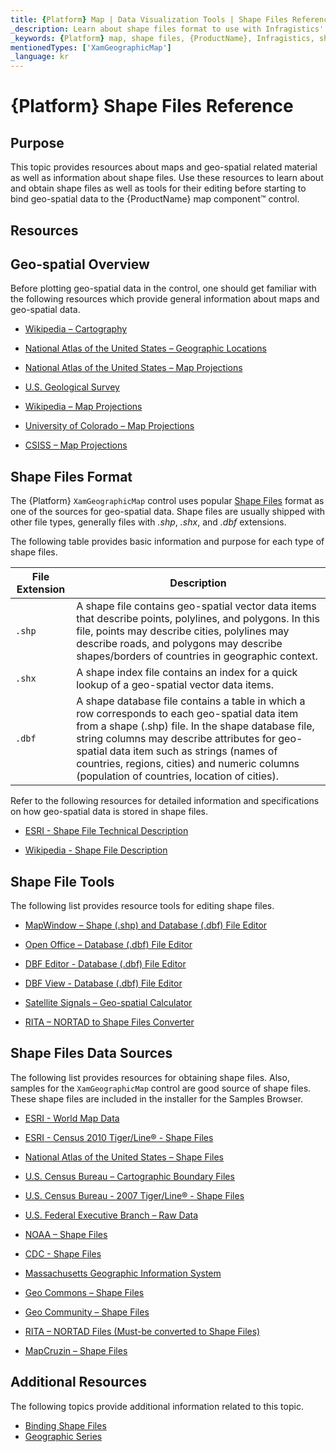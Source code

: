 ```yaml
---
title: {Platform} Map | Data Visualization Tools | Shape Files Reference | Shape Files Editing | Infragistics
_description: Learn about shape files format to use with Infragistics' {Platform} map. Check out {ProductName} map tutorials!
_keywords: {Platform} map, shape files, {ProductName}, Infragistics, shape editing
mentionedTypes: ['XamGeographicMap']
_language: kr
---
```


# {Platform} Shape Files Reference

## Purpose

This topic provides resources about maps and geo-spatial related material as well as information about shape files. Use these resources to learn about and obtain shape files as well as tools for their editing before starting to bind geo-spatial data to the {ProductName} map component™ control.

## Resources

## Geo-spatial Overview

Before plotting geo-spatial data in the control, one should get familiar with the following resources which provide general information about maps and geo-spatial data.

* [Wikipedia – Cartography](http://en.wikipedia.org/wiki/Cartography)

* [National Atlas of the United States – Geographic Locations](http://nationalatlas.gov/articles/mapping/a_latlong.html)

* [National Atlas of the United States – Map Projections](http://nationalatlas.gov/articles/mapping/a_projections.html)

* [U.S. Geological Survey](http://www.usgs.gov/)

* [Wikipedia – Map Projections](http://en.wikipedia.org/wiki/Map_projection)

* [University of Colorado – Map Projections](http://www.colorado.edu/geography/gcraft/notes/mapproj/mapproj_f.html)

* [CSISS – Map Projections](http://www.csiss.org/map-projections/index.html)

## Shape Files Format

The {Platform} `XamGeographicMap` control uses popular [Shape Files](http://en.wikipedia.org/wiki/Shapefile#Overview) format as one of the sources for geo-spatial data. Shape files are usually shipped with other file types, generally files with  *.shp*, *.shx*, and *.dbf*  extensions.

The following table provides basic information and purpose for each type of shape files.

| File Extension | Description |
| ---------------|------------ |
| `.shp` | A shape file contains geo-spatial vector data items that describe points, polylines, and polygons. In this file, points may describe cities, polylines may describe roads, and polygons may describe shapes/borders of countries in geographic context. |
| `.shx` | A shape index file contains an index for a quick lookup of a geo-spatial vector data items. |
| `.dbf` | A shape database file contains a table in which a row corresponds to each geo-spatial data item from a shape (.shp) file. In the shape database file, string columns may describe attributes for geo-spatial data item such as strings (names of countries, regions, cities) and numeric columns (population of countries, location of cities). |



Refer to the following resources for detailed information and specifications on how geo-spatial data is stored in shape files.

* [ESRI - Shape File Technical Description](http://www.esri.com/library/whitepapers/pdfs/shapefile.pdf)

* [Wikipedia - Shape File Description](http://en.wikipedia.org/wiki/Shapefile#Overview)

## Shape File Tools

The following list provides resource tools for editing shape files.

* [MapWindow – Shape (.shp) and Database (.dbf) File Editor](http://www.mapwindow.org/)

* [Open Office – Database (.dbf) File Editor](http://openoffice.org/)

* [DBF Editor - Database (.dbf) File Editor](http://dbfeditor.com/)

* [DBF View - Database (.dbf) File Editor](http://dbfview.com/view-dbf-file.html)

* [Satellite Signals – Geo-spatial Calculator](http://www.satsig.net/degrees-minutes-seconds-calculator.htm)

* [RITA – NORTAD to Shape Files Converter](http://www.bts.gov/publications/north_american_transportation_atlas_data/html/data_converter.html)

## Shape Files Data Sources

The following list provides resources for obtaining shape files. Also, samples for the `XamGeographicMap` control are good source of shape files. These shape files are included in the installer for the Samples Browser.

* [ESRI - World Map Data](http://www.esri.com/data/download/basemap/index.html)

* [ESRI - Census 2010 Tiger/Line® - Shape Files](http://www.census.gov/geo/www/tiger/tgrshp2010/tgrshp2010.html)

* [National Atlas of the United States – Shape Files](http://www.nationalatlas.gov/atlasftp.html)

* [U.S. Census Bureau – Cartographic Boundary Files](http://www.census.gov/geo/www/cob/index.html)

* [U.S. Census Bureau - 2007 Tiger/Line® - Shape Files](http://www.census.gov/cgi-bin/geo/shapefiles/national-files)

* [U.S. Federal Executive Branch – Raw Data](https://explore.data.gov/catalog/raw/)

* [NOAA – Shape Files](http://www.nws.noaa.gov/geodata/)

* [CDC - Shape Files](http://wwwn.cdc.gov/epiinfo/script/shapefiles.aspx)

* [Massachusetts Geographic Information System](http://www.mass.gov/mgis/massgis.htm)

* [Geo Commons – Shape Files](http://geocommons.com/searches?query=shapefiles)

* [Geo Community – Shape Files](http://data.geocomm.com/catalog/)

* [RITA – NORTAD Files (Must-be converted to Shape Files)](http://www.bts.gov/publications/north_american_transportation_atlas_data/)

* [MapCruzin – Shape Files](http://www.mapcruzin.com/download-free-arcgis-shapefiles.htm)


## Additional Resources

The following topics provide additional information related to this topic.

 * [Binding Shape Files](geo-map-binding-shp-file.md)
 * [Geographic Series](geo-map-type-series.md)